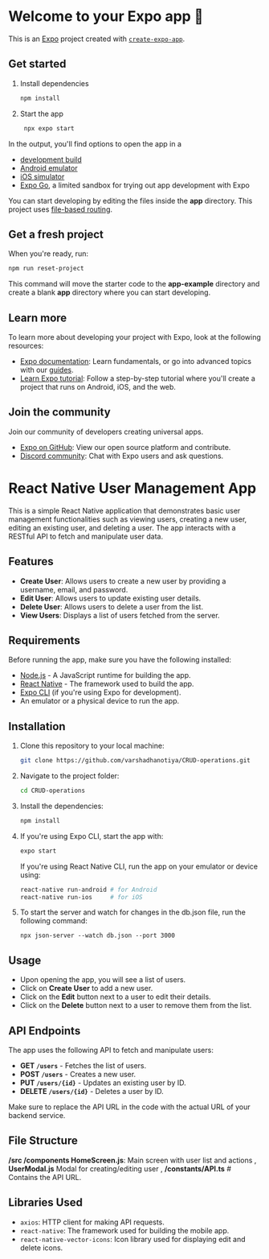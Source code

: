 # Welcome to your Expo app 👋

This is an [Expo](https://expo.dev) project created with [`create-expo-app`](https://www.npmjs.com/package/create-expo-app).

## Get started

1. Install dependencies

   ```bash
   npm install
   ```

2. Start the app

   ```bash
    npx expo start
   ```

In the output, you'll find options to open the app in a

- [development build](https://docs.expo.dev/develop/development-builds/introduction/)
- [Android emulator](https://docs.expo.dev/workflow/android-studio-emulator/)
- [iOS simulator](https://docs.expo.dev/workflow/ios-simulator/)
- [Expo Go](https://expo.dev/go), a limited sandbox for trying out app development with Expo

You can start developing by editing the files inside the **app** directory. This project uses [file-based routing](https://docs.expo.dev/router/introduction).

## Get a fresh project

When you're ready, run:

```bash
npm run reset-project
```

This command will move the starter code to the **app-example** directory and create a blank **app** directory where you can start developing.

## Learn more

To learn more about developing your project with Expo, look at the following resources:

- [Expo documentation](https://docs.expo.dev/): Learn fundamentals, or go into advanced topics with our [guides](https://docs.expo.dev/guides).
- [Learn Expo tutorial](https://docs.expo.dev/tutorial/introduction/): Follow a step-by-step tutorial where you'll create a project that runs on Android, iOS, and the web.

## Join the community

Join our community of developers creating universal apps.

- [Expo on GitHub](https://github.com/expo/expo): View our open source platform and contribute.
- [Discord community](https://chat.expo.dev): Chat with Expo users and ask questions.













# React Native User Management App

This is a simple React Native application that demonstrates basic user management functionalities such as viewing users, creating a new user, editing an existing user, and deleting a user. The app interacts with a RESTful API to fetch and manipulate user data.

## Features

- **Create User**: Allows users to create a new user by providing a username, email, and password.
- **Edit User**: Allows users to update existing user details.
- **Delete User**: Allows users to delete a user from the list.
- **View Users**: Displays a list of users fetched from the server.

## Requirements

Before running the app, make sure you have the following installed:

- [Node.js](https://nodejs.org/) - A JavaScript runtime for building the app.
- [React Native](https://reactnative.dev/docs/environment-setup) - The framework used to build the app.
- [Expo CLI](https://docs.expo.dev/get-started/installation/) (if you're using Expo for development).
- An emulator or a physical device to run the app.

## Installation

1. Clone this repository to your local machine:

    ```bash
    git clone https://github.com/varshadhanotiya/CRUD-operations.git
    ```

2. Navigate to the project folder:

    ```bash
    cd CRUD-operations
    ```

3. Install the dependencies:

    ```bash
    npm install
    ```

4. If you're using Expo CLI, start the app with:

    ```bash
    expo start
    ```

    If you're using React Native CLI, run the app on your emulator or device using:

    ```bash
    react-native run-android # for Android
    react-native run-ios     # for iOS
    ```
5. To start the server and watch for changes in the db.json file, run the following command:

    ```
    npx json-server --watch db.json --port 3000
    ```

## Usage

- Upon opening the app, you will see a list of users.
- Click on **Create User** to add a new user.
- Click on the **Edit** button next to a user to edit their details.
- Click on the **Delete** button next to a user to remove them from the list.

## API Endpoints

The app uses the following API to fetch and manipulate users:

- **GET `/users`** - Fetches the list of users.
- **POST `/users`** - Creates a new user.
- **PUT `/users/{id}`** - Updates an existing user by ID.
- **DELETE `/users/{id}`** - Deletes a user by ID.

Make sure to replace the API URL in the code with the actual URL of your backend service.

## File Structure


**/src /components HomeScreen.js**: Main screen with user list and actions ,
**UserModal.js** Modal for creating/editing user ,
**/constants/API.ts** # Contains the API URL.


## Libraries Used

- `axios`: HTTP client for making API requests.
- `react-native`: The framework used for building the mobile app.
- `react-native-vector-icons`: Icon library used for displaying edit and delete icons.



